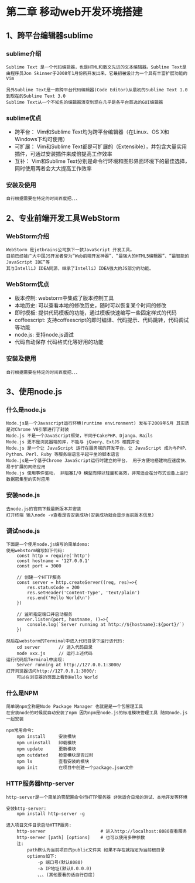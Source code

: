 第二章 移动web开发环境搭建
============================


## 1、跨平台编辑器sublime
### sublime介绍
	Sublime Text 是一个代码编辑器，也是HTML和散文先进的文本编辑器。Sublime Text是由程序员Jon Skinner于2008年1月份所开发出来，它最初被设计为一个具有丰富扩展功能的Vim
			
	另外Sublime Text是一款跨平台代码编辑器(Code Editor)从最初的Sublime Text 1.0到现在的Sublime Text 3.0
	Sublime Text从一个不知名的编辑器演变到现在几乎是各平台首选的GUI编辑器
		

### sublime优点
* 跨平台： Vim和Sublime Text均为跨平台编辑器（在Linux、OS X和Windows下均可使用）
* 可扩展： Vim和Sublime Text都是可扩展的（Extensible），并包含大量实用插件，可通过安装插件来成倍提高工作效率
* 互补：	  Vim和Sublime Text分别是命令行环境和图形界面环境下的最佳选择，同时使用两者会大大提高工作效率

### 安装及使用
	自行根据需要在特定的时间百度把、、、


## 2、专业前端开发工具WebStorm
### WebStorm介绍
	WebStorm 是jetbrains公司旗下一款JavaScript 开发工具。
	目前已经被广大中国JS开发者誉为“Web前端开发神器”、“最强大的HTML5编辑器”、“最智能的JavaScript IDE”等
	其与IntelliJ IDEA同源，继承了IntelliJ IDEA强大的JS部分的功能。

### WebStorm优点
* 版本控制: webstorm中集成了版本控制工具
* 本地历史: 可以查看本地的修改历史，随时可以恢复某个时间的修改
* 即时模板: 提供代码模板的功能，通过模板快速编写一些固定样式的代码
* coffeescript: 支持coffeescript的即时编译、代码提示、代码跳转，代码调试等功能
* node.js: 支持node.js调试
* 代码自动保存 代码格式化等好用的功能

### 安装及使用
	自行根据需要在特定的时间百度把、、、


## 3、使用node.js
### 什么是node.js
	Node.js是一个Javascript运行环境(runtime environment) 发布于2009年5月 其实质是对Chrome V8引擎进行了封装
	Node.js 不是一个JavaScript框架，不同于CakePHP、Django、Rails
	Node.js 更不是浏览器端的库，不能与 jQuery、ExtJS 相提并论
	Node.js 是一个让 JavaScript 运行在服务端的开发平台，让 JavaScript 成为与PHP、Python、Perl、Ruby 等服务端语言平起平坐的脚本语言
	Node.js是一个基于Chrome JavaScript运行时建立的平台， 用于方便地搭建响应速度快、易于扩展的网络应用
	Node.js 使用事件驱动， 非阻塞I/O 模型而得以轻量和高效，非常适合在分布式设备上运行数据密集型的实时应用

### 安装node.js
	去node.js的官网下载最新版本并安装
	打开终端 输入node -v查看是否安装成功(安装成功就会显示当前版本信息)

### 调试node.js
	下面是一个使用node.js编写的简单demo: 
	使用webstorm编写如下代码:
		const http = require('http')
		const hostname = '127.0.0.1'
		const port = 3000
			
		// 创建一个HTTP服务
		const server = http.createServer((req, res)=>{
		    res.statusCode = 200
		    res.setHeader('Content-Type', 'text/plain')
		    res.end('Hello World\n')
		})	
			
		// 监听指定端口并启动服务
		server.listen(port, hostname, ()=>{
		    console.log(`Server running at http://${hostname}:${port}/`)
		})
			
	然后在webstorm的Terminal中进入代码目录下运行该代码:
		cd server		// 进入代码目录
		node xxx.js 	// 运行上述代码
	运行代码后Terminal中出现:
		Server running at http://127.0.0.1:3000/
	打开浏览器访问http://127.0.0.1:3000/:
		可以在浏览器的页面上看到Hello World

### 什么是NPM
	简单说npm全称是Node Package Manager 也就是是一个包管理工具
	在安装node的时候就自动安装了npm 因为npm是node.js的标准模块管理工具 随同node.js一起安装
		
	npm常用命令:
		npm install		安装模块
		npm uninstall	卸载模块
		npm update		更新模块
		upm outdated	检查模块是否过时
		npm ls			查看安装的模块
		npm init		在项目中创建一个package.json文件

### HTTP服务器http-server
	http-server是一个简单的零配置命令行HTTP服务器 非常适合日常的测试、本地开发等环境
		
	安装http-server:
		npm install http-server -g
		
	进入项目文件目录启动HTTP服务:
		http-server						# 进入http://localhost:8080查看服务
		http-server [path] [options] 	# 也可以使用多种参数
		注: 
			path默认为当前项目的public文件夹 如果不存在就指定为当前根目录
			options如下:
				-p 端口号(默认8080)
				-a IP地址(默认0.0.0.0)
				、、、(其他要看的话自行百度)
